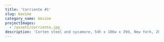 ```yaml
---
title: 'Corriente #1'
slug: bovine
category_name: bovine
projectImages:
  - /assets/corriente.jpg
description: 'Corten steel and sycamore, 54h x 106w x 39d, New York, 2006'
---
```


